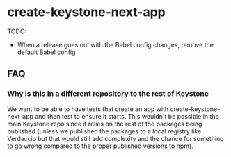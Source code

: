 # create-keystone-next-app

TODO:

- When a release goes out with the Babel config changes, remove the default Babel config

## FAQ

### Why is this in a different repository to the rest of Keystone

We want to be able to have tests that create an app with create-keystone-next-app and then test to ensure it starts. This wouldn't be possible in the main Keystone repo since it relies on the rest of the packages being published (unless we published the packages to a local registry like Verdaccio but that would still add complexity and the chance for something to go wrong compared to the proper published versions to npm).
